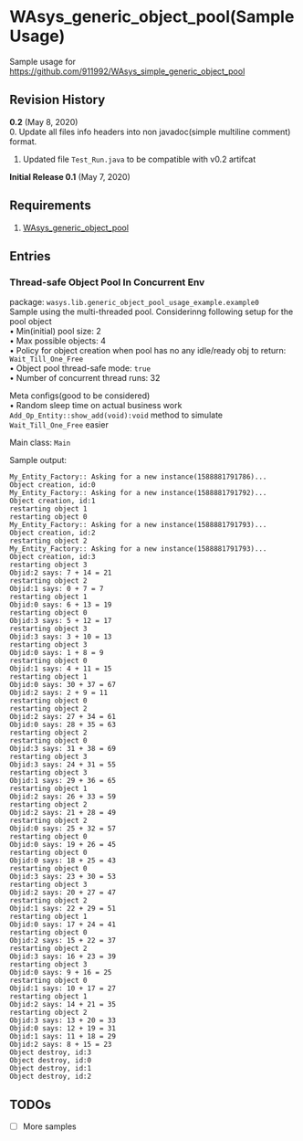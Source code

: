 # WAsys_generic_object_pool(Sample Usage)
Sample usage for https://github.com/911992/WAsys_simple_generic_object_pool

## Revision History
**0.2** (May 8, 2020)  
0. Update all files info headers into non javadoc(simple multiline comment) format.
1. Updated file `Test_Run.java` to be compatible with v0.2 artifcat

**Initial Release 0.1** (May 7, 2020)

## Requirements
1. [WAsys_generic_object_pool](https://github.com/911992/WAsys_simple_generic_object_pool)

## Entries

### Thread-safe Object Pool In Concurrent Env
package: `wasys.lib.generic_object_pool_usage_example.example0`  
Sample using the multi-threaded pool. Considerinng following setup for the pool object  
• Min(initial) pool size: 2  
• Max possible objects: 4  
• Policy for object creation when pool has no any idle/ready obj to return: `Wait_Till_One_Free`  
• Object pool thread-safe mode: `true`  
• Number of concurrent thread runs: 32  

Meta configs(good to be considered)  
• Random sleep time on actual business work `Add_Op_Entity::show_add(void):void` method to simulate `Wait_Till_One_Free` easier

Main class: `Main`

Sample output:
```
My_Entity_Factory:: Asking for a new instance(1588881791786)...
Object creation, id:0
My_Entity_Factory:: Asking for a new instance(1588881791792)...
Object creation, id:1
restarting object 1
restarting object 0
My_Entity_Factory:: Asking for a new instance(1588881791793)...
Object creation, id:2
restarting object 2
My_Entity_Factory:: Asking for a new instance(1588881791793)...
Object creation, id:3
restarting object 3
Objid:2 says: 7 + 14 = 21
restarting object 2
Objid:1 says: 0 + 7 = 7
restarting object 1
Objid:0 says: 6 + 13 = 19
restarting object 0
Objid:3 says: 5 + 12 = 17
restarting object 3
Objid:3 says: 3 + 10 = 13
restarting object 3
Objid:0 says: 1 + 8 = 9
restarting object 0
Objid:1 says: 4 + 11 = 15
restarting object 1
Objid:0 says: 30 + 37 = 67
Objid:2 says: 2 + 9 = 11
restarting object 0
restarting object 2
Objid:2 says: 27 + 34 = 61
Objid:0 says: 28 + 35 = 63
restarting object 2
restarting object 0
Objid:3 says: 31 + 38 = 69
restarting object 3
Objid:3 says: 24 + 31 = 55
restarting object 3
Objid:1 says: 29 + 36 = 65
restarting object 1
Objid:2 says: 26 + 33 = 59
restarting object 2
Objid:2 says: 21 + 28 = 49
restarting object 2
Objid:0 says: 25 + 32 = 57
restarting object 0
Objid:0 says: 19 + 26 = 45
restarting object 0
Objid:0 says: 18 + 25 = 43
restarting object 0
Objid:3 says: 23 + 30 = 53
restarting object 3
Objid:2 says: 20 + 27 = 47
restarting object 2
Objid:1 says: 22 + 29 = 51
restarting object 1
Objid:0 says: 17 + 24 = 41
restarting object 0
Objid:2 says: 15 + 22 = 37
restarting object 2
Objid:3 says: 16 + 23 = 39
restarting object 3
Objid:0 says: 9 + 16 = 25
restarting object 0
Objid:1 says: 10 + 17 = 27
restarting object 1
Objid:2 says: 14 + 21 = 35
restarting object 2
Objid:3 says: 13 + 20 = 33
Objid:0 says: 12 + 19 = 31
Objid:1 says: 11 + 18 = 29
Objid:2 says: 8 + 15 = 23
Object destroy, id:3
Object destroy, id:0
Object destroy, id:1
Object destroy, id:2
```


## TODOs
- [ ] More samples